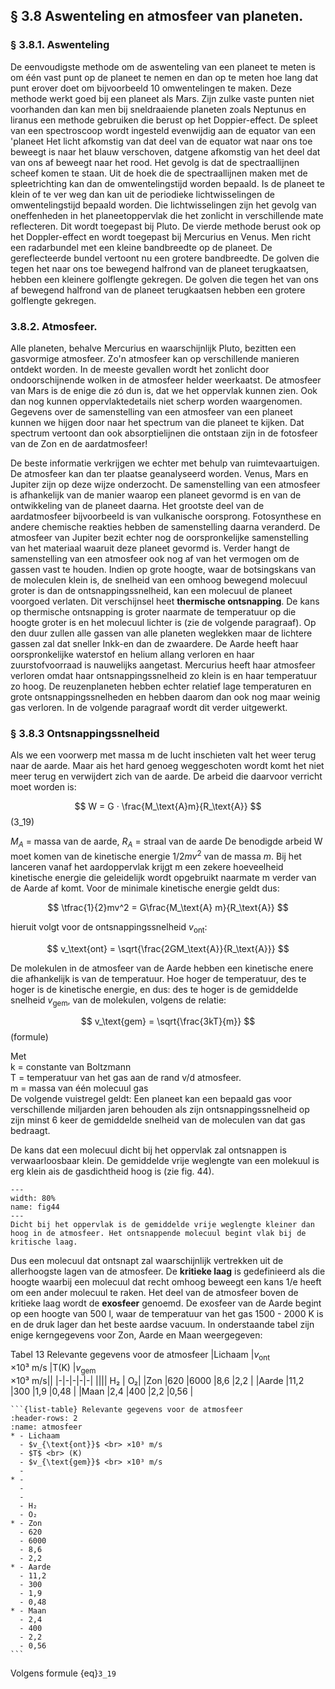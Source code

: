 ## § 3.8 Aswenteling en atmosfeer van planeten. 
### § 3.8.1. Aswenteling
De eenvoudigste methode om de aswenteling van een planeet te meten is om één vast punt op de planeet te nemen en dan op te meten hoe lang dat punt erover doet om bijvoorbeeld 10 omwentelingen te maken. Deze methode werkt goed bij een planeet als Mars.
Zijn zulke vaste punten niet voorhanden dan kan men bij sneldraaiende planeten zoals Neptunus en liranus een methode gebruiken die berust op het Doppier-effect. De spleet van een spectroscoop wordt ingesteld evenwijdig aan de equator van een 'planeet Het licht
afkomstig van dat deel van de equator wat naar ons toe beweegt is naar het blauw verschoven, datgene afkomstig van het deel dat van ons af beweegt naar het rood. Het
gevolg is dat de spectraallijnen scheef komen te staan. Uit de hoek die de spectraallijnen maken met de spleetrichting kan dan de omwentelingstijd worden bepaald.
Is de planeet te klein of te ver weg dan kan uit de periodieke lichtwisselingen de omwentelingstijd bepaald worden. Die lichtwisselingen zijn het gevolg van oneffenheden in het
planeetoppervlak die het zonlicht in verschillende mate reflecteren. Dit wordt toegepast bij Pluto.
De vierde methode berust ook op het Doppler-effect en wordt toegepast bij Mercurius en Venus. Men richt een radarbundel met een kleine bandbreedte op de planeet. De gereflecteerde bundel vertoont nu een grotere bandbreedte. De golven die tegen het naar ons toe bewegend halfrond van de planeet terugkaatsen, hebben een kleinere golflengte gekregen. De golven die tegen het van ons af bewegend halfrond van de planeet terugkaatsen hebben een grotere golflengte gekregen.


### 3.8.2. Atmosfeer. 
Alle planeten, behalve Mercurius en waarschijnlijk Pluto, bezitten een gasvormige atmosfeer. Zo'n atmosfeer kan op verschillende manieren ontdekt worden. In de meeste gevallen wordt het zonlicht door ondoorschijnende wolken in de atmosfeer helder weerkaatst. De atmosfeer van Mars is de enige die zó dun is, dat we het oppervlak kunnen zien. Ook dan nog kunnen oppervlaktedetails niet scherp worden waargenomen. Gegevens over de samenstelling van een atmosfeer van een planeet kunnen we hijgen door naar het spectrum van die planeet te kijken. Dat spectrum vertoont dan ook absorptielijnen die ontstaan zijn in de fotosfeer van de Zon en de aardatmosfeer!

De beste informatie verkrijgen we echter met behulp van ruimtevaartuigen. De atmosfeer kan dan ter plaatse geanalyseerd worden. Venus, Mars en Jupiter zijn op deze wijze onderzocht. De samenstelling van een atmosfeer is afhankelijk van de manier waarop een planeet gevormd is en van de ontwikkeling van de planeet daarna.
Het grootste deel van de aardatmosfeer bijvoorbeeld is van vulkanische oorsprong. Fotosynthese en andere chemische reakties hebben de samenstelling daarna veranderd. De atmosfeer van Jupiter bezit echter nog de oorspronkelijke samenstelling van het materiaal waaruit deze planeet gevormd is.
Verder hangt de samenstelling van een atmosfeer ook nog af van het vermogen om de gassen vast te houden. Indien op grote hoogte, waar de botsingskans van de moleculen klein is, de snelheid van een omhoog bewegend molecuul groter is dan de ontsnappingssnelheid, kan een molecuul de planeet voorgoed verlaten. Dit verschijnsel heet **thermische ontsnapping**.
De kans op thermische ontsnapping is groter naarmate de temperatuur op die hoogte groter is en het molecuul lichter is (zie de volgende paragraaf).
Op den duur zullen alle gassen van alle planeten weglekken maar de lichtere gassen zal dat sneller Inkk-en dan de zwaardere.
De Aarde heeft haar oorspronkelijke waterstof en helium allang verloren en haar zuurstofvoorraad is nauwelijks aangetast. Mercurius heeft haar atmosfeer verloren omdat haar ontsnappingssnelheid zo klein is en haar temperatuur zo hoog. De reuzenplaneten hebben echter relatief lage temperaturen en grote ontsnappingssnelheden en hebben daarom dan ook nog maar weinig gas verloren. In de volgende paragraaf wordt dit verder uitgewerkt.


### § 3.8.3 Ontsnappingssnelheid
Als we een voorwerp met massa m de lucht inschieten valt het weer terug naar de aarde.
Maar ais het hard genoeg weggeschoten wordt komt het niet meer terug en verwijdert zich van de aarde.
De arbeid die daarvoor verricht moet worden is:

$$
W = G · \frac{M_\text{A}m}{R_\text{A}}
$$ (3_19)


$M_A$ = massa van de aarde, $R_A$ = straal van de aarde
De benodigde arbeid W moet komen van de kinetische energie $1/2mv^2$ van de massa *m*. Bij het lanceren vanaf het aardoppervlak krijgt m een zekere hoeveelheid kinetische energie die geleidelijk wordt opgebruikt naarmate m verder van de Aarde af komt. Voor de minimale kinetische energie geldt dus:

$$
\tfrac{1}{2}mv^2 = G\frac{M_\text{A} m}{R_\text{A}}
$$

hieruit volgt voor de ontsnappingssnelheid $v_\text{ont}$:

$$
v_\text{ont} = \sqrt{\frac{2GM_\text{A}}{R_\text{A}}}
$$


De molekulen in de atmosfeer van de Aarde hebben een kinetische enere die afhankelijk is van de temperatuur. Hoe hoger de temperatuur, des te hoger is de kinetische energie, en dus: des te hoger is de gemiddelde snelheid $v_\text{gem}$, van de molekulen, volgens de relatie:

$$
v_\text{gem} = \sqrt{\frac{3kT}{m}}
$$ (formule)


Met   
k = constante van Boltzmann  
T = temperatuur van het gas aan de rand v/d atmosfeer.  
m = massa van één molecuul gas  
De volgende vuistregel geldt: Een planeet kan een bepaald gas voor verschillende miljarden jaren behouden als zijn ontsnappingssnelheid op zijn minst 6 keer de gemiddelde snelheid van de moleculen van dat gas bedraagt.

De kans dat een molecuul dicht bij het oppervlak zal ontsnappen is verwaarloosbaar klein. De gemiddelde vrije weglengte van een molekuul is erg klein ais de gasdichtheid hoog is (zie fig. 44). 


``` {figure} ../figures/fig44.jpg
---
width: 80%
name: fig44
---
Dicht bij het oppervlak is de gemiddelde vrije weglengte kleiner dan hoog in de atmosfeer. Het ontsnappende molecuul begint vlak bij de kritische laag.
```

Dus een molecuul dat ontsnapt zal waarschijnlijk vertrekken uit de allerhoogste lagen van de atmosfeer. De **kritieke laag** is gedefinieerd als die hoogte waarbij een molecuul dat recht omhoog beweegt een kans 1/e heeft om een ander molecuul te raken. Het deel van de atmosfeer boven de kritieke laag wordt de **exosfeer** genoemd. De exosfeer van de Aarde begint op een hoogte van 500 l, waar de temperatuur van het gas 1500 - 2000 K is en de druk lager dan het beste aardse vacuum.
In onderstaande tabel zijn enige kerngegevens voor Zon, Aarde en Maan weergegeven:

Tabel 13 Relevante gegevens voor de atmosfeer
|Lichaam    |$v_{\text{ont}}$ <br> ×10³ m/s  |T(K)   |$v_{\text{gem}}$ <br> ×10³ m/s||
|-|-|-|-|-|
||||	H₂ | O₂|
|Zon    |620    |6000	|8,6    |2,2    |
|Aarde	|11,2   |300	|1,9	|0,48   |
|Maan	|2,4	|400    |2,2	|0,56   |


    ```{list-table} Relevante gegevens voor de atmosfeer
    :header-rows: 2
    :name: atmosfeer
    * - Lichaam
      - $v_{\text{ont}}$ <br> ×10³ m/s
      - $T$ <br> (K) 
      - $v_{\text{gem}}$ <br> ×10³ m/s
      - 
    * - 
      - 
      -
      - H₂
      - O₂
    * - Zon 
      - 620                                       
      - 6000
      - 8,6
      - 2,2
    * - Aarde
      - 11,2
      - 300
      - 1,9
      - 0,48
    * - Maan
      - 2,4
      - 400
      - 2,2
      - 0,56
    ``` 



Volgens formule {eq}`3_19`

